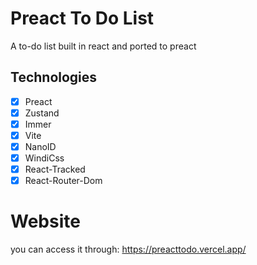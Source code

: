 # Preact To Do List
A to-do list built in react and ported to preact

## Technologies
- [x] Preact
- [x] Zustand
- [x] Immer
- [x] Vite
- [x] NanoID
- [x] WindiCss
- [X] React-Tracked
- [X] React-Router-Dom
# Website
you can access it through: https://preacttodo.vercel.app/
